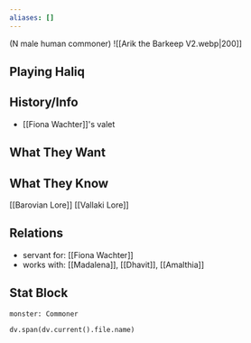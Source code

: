 ```yaml
---
aliases: []
---
```

(N male human commoner)
![[Arik the Barkeep V2.webp|200]]
## Playing Haliq

## History/Info
- [[Fiona Wachter]]'s valet

## What They Want

## What They Know
[[Barovian Lore]]
[[Vallaki Lore]]

## Relations
- servant for: [[Fiona Wachter]]
- works with: [[Madalena]], [[Dhavit]], [[Amalthia]]

## Stat Block

```statblock
monster: Commoner
```

```dataviewjs
dv.span(dv.current().file.name)
```
